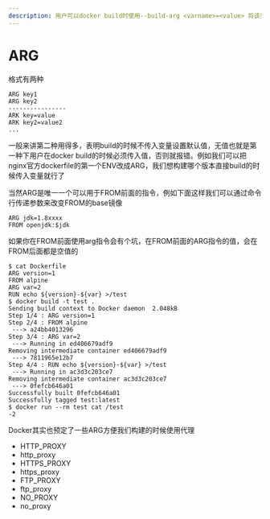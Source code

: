 ```yaml
---
description: 用户可以docker build时使用--build-arg <varname>=<value> 将该变量传递给构建器替换默认变量
---
```


# ARG

格式有两种

```text
ARG key1
ARG key2
----------------
ARK key=value
ARK key2=value2
...
```

一般来讲第二种用得多，表明build的时候不传入变量设置默认值，无值也就是第一种下用户在docker build的时候必须传入值，否则就报错。例如我们可以把nginx官方dockerfile的第一个ENV改成ARG，我们想构建哪个版本直接build的时候传入变量就行了

当然ARG是唯一一个可以用于FROM前面的指令，例如下面这样我们可以通过命令行传递参数来改变FROM的base镜像

```text
ARG jdk=1.8xxxx
FROM openjdk:$jdk
```

如果你在FROM前面使用arg指令会有个坑，在FROM前面的ARG指令的值，会在FROM后面都是空值的

```text
$ cat Dockerfile
ARG version=1
FROM alpine
ARG var=2
RUN echo ${version}-${var} >/test
$ docker build -t test .
Sending build context to Docker daemon  2.048kB
Step 1/4 : ARG version=1
Step 2/4 : FROM alpine
 ---> a24bb4013296
Step 3/4 : ARG var=2
 ---> Running in ed406679adf9
Removing intermediate container ed406679adf9
 ---> 7811965e12b7
Step 4/4 : RUN echo ${version}-${var} >/test
 ---> Running in ac3d3c203ce7
Removing intermediate container ac3d3c203ce7
 ---> 0fefcb646a01
Successfully built 0fefcb646a01
Successfully tagged test:latest
$ docker run --rm test cat /test
-2
```

Docker其实也预定了一些ARG方便我们构建的时候使用代理

* HTTP\_PROXY 
* http\_proxy 
* HTTPS\_PROXY 
* https\_proxy 
* FTP\_PROXY 
* ftp\_proxy 
* NO\_PROXY 
* no\_proxy

